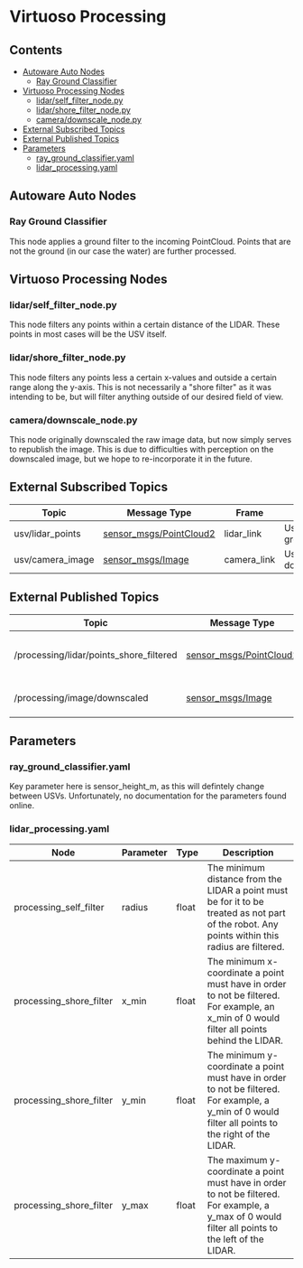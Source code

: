# Virtuoso Processing

## Contents
- [Autoware Auto Nodes](#autoware-auto-nodes)
  - [Ray Ground Classifier](#ray-ground-classifier)
- [Virtuoso Processing Nodes](#virtuoso-processing-nodes)
  - [lidar/self_filter_node.py](#lidarself\_filter\_nodepy)
  - [lidar/shore_filter_node.py](#lidarshore\_filter\_nodepy)
  - [camera/downscale_node.py](#cameradownscale\_nodepy)
- [External Subscribed Topics](#external-subscribed-topics)
- [External Published Topics](#external-published-topics)
- [Parameters](#parameters)
  - [ray_ground_classifier.yaml](#ray_ground_classifieryaml)
  - [lidar_processing.yaml](#lidar_processingyaml)

## Autoware Auto Nodes

### Ray Ground Classifier
This node applies a ground filter to the incoming PointCloud. Points that are not the ground (in our case the water) are further processed.

## Virtuoso Processing Nodes

### lidar/self_filter_node.py
This node filters any points within a certain distance of the LIDAR. These points in most cases will be the USV itself.

### lidar/shore_filter_node.py
This node filters any points less a certain x-values and outside a certain range along the y-axis. This is not necessarily a "shore filter" as it was intending to be, but will filter anything outside of our desired field of view.

### camera/downscale_node.py
This node originally downscaled the raw image data, but now simply serves to republish the image. This is due to difficulties with perception on the downscaled image, but we hope to re-incorporate it in the future.

## External Subscribed Topics

| Topic | Message Type | Frame | Purpose |
|-------|--------------|-------|---------|
| usv/lidar_points | [sensor_msgs/PointCloud2](http://docs.ros.org/en/melodic/api/sensor_msgs/html/msg/PointCloud2.html) | lidar_link | Used by the ground filter. |
| usv/camera_image | [sensor_msgs/Image](http://docs.ros.org/en/noetic/api/sensor_msgs/html/msg/Image.html) | camera_link | Used by downscale_node. |
  
## External Published Topics

| Topic | Message Type | Frame | Purpose |
|-------|--------------|-------|---------|
| /processing/lidar/points_shore_filtered | [sensor_msgs/PointCloud2](http://docs.ros.org/en/melodic/api/sensor_msgs/html/msg/PointCloud2.html) | lidar_link | Used by Nav2 to create costmap. |
| /processing/image/downscaled | [sensor_msgs/Image](http://docs.ros.org/en/noetic/api/sensor_msgs/html/msg/Image.html) | camera_link | Used by perception package. |

## Parameters

### ray_ground_classifier.yaml
Key parameter here is sensor_height_m, as this will defintely change between USVs. Unfortunately, no documentation for the parameters found online.

### lidar_processing.yaml

| Node | Parameter | Type | Description |
|------|----------------|------|-------------|
| processing_self_filter | radius | float | The minimum distance from the LIDAR a point must be for it to be treated as not part of the robot. Any points within this radius are filtered. |
| processing_shore_filter | x_min | float | The minimum x-coordinate a point must have in order to not be filtered. For example, an x_min of 0 would filter all points behind the LIDAR. |
| processing_shore_filter | y_min | float | The minimum y-coordinate a point must have in order to not be filtered. For example, a y_min of 0 would filter all points to the right of the LIDAR. |
| processing_shore_filter | y_max | float | The maximum y-coordinate a point must have in order to not be filtered. For example, a y_max of 0 would filter all points to the left of the LIDAR. |
